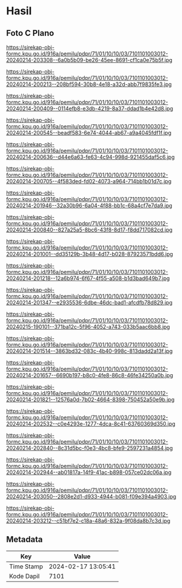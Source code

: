 # Hasil

## Foto C Plano

https://sirekap-obj-formc.kpu.go.id/916a/pemilu/pdpr/71/01/10/10/03/7101101003012-20240214-203308--6a0b5b09-be26-45ee-8691-cf1ca0e75b5f.jpg

https://sirekap-obj-formc.kpu.go.id/916a/pemilu/pdpr/71/01/10/10/03/7101101003012-20240214-200213--208bf594-30b8-4e18-a32d-abb7f9835fe3.jpg

https://sirekap-obj-formc.kpu.go.id/916a/pemilu/pdpr/71/01/10/10/03/7101101003012-20240214-200409--0114efb8-e3db-4219-8a37-ddad1b4e42d8.jpg

https://sirekap-obj-formc.kpu.go.id/916a/pemilu/pdpr/71/01/10/10/03/7101101003012-20240214-200545--beadf583-6e74-4044-ab67-a9a4045fdf1f.jpg

https://sirekap-obj-formc.kpu.go.id/916a/pemilu/pdpr/71/01/10/10/03/7101101003012-20240214-200636--d44e6a63-fe63-4c94-998d-921455daf5c6.jpg

https://sirekap-obj-formc.kpu.go.id/916a/pemilu/pdpr/71/01/10/10/03/7101101003012-20240214-200705--4f583ded-fd02-4073-a964-714bb1b01d7c.jpg

https://sirekap-obj-formc.kpu.go.id/916a/pemilu/pdpr/71/01/10/10/03/7101101003012-20240214-201946--32a30b96-6a04-4f88-bb1c-68a4cf7e7da9.jpg

https://sirekap-obj-formc.kpu.go.id/916a/pemilu/pdpr/71/01/10/10/03/7101101003012-20240214-200840--827a25a5-8bc6-43f8-8d17-f8dd717082cd.jpg

https://sirekap-obj-formc.kpu.go.id/916a/pemilu/pdpr/71/01/10/10/03/7101101003012-20240214-201001--dd35129b-3b48-4d17-b028-87923571bdd6.jpg

https://sirekap-obj-formc.kpu.go.id/916a/pemilu/pdpr/71/01/10/10/03/7101101003012-20240214-201218--12a6b974-6f67-4f55-a508-b1d3bad649b7.jpg

https://sirekap-obj-formc.kpu.go.id/916a/pemilu/pdpr/71/01/10/10/03/7101101003012-20240214-201347--e2935536-6dbe-46dc-bad1-afcdfb78d829.jpg

https://sirekap-obj-formc.kpu.go.id/916a/pemilu/pdpr/71/01/10/10/03/7101101003012-20240215-190101--371ba12c-5f96-4052-a743-033b5aac6bb8.jpg

https://sirekap-obj-formc.kpu.go.id/916a/pemilu/pdpr/71/01/10/10/03/7101101003012-20240214-201514--3863bd32-083c-4b40-998c-813dadd2a13f.jpg

https://sirekap-obj-formc.kpu.go.id/916a/pemilu/pdpr/71/01/10/10/03/7101101003012-20240214-201657--6690b197-b8c0-4fe8-86c8-46fe34250a0b.jpg

https://sirekap-obj-formc.kpu.go.id/916a/pemilu/pdpr/71/01/10/10/03/7101101003012-20240214-201821--12576a0d-7b02-4664-8398-750452a50e9b.jpg

https://sirekap-obj-formc.kpu.go.id/916a/pemilu/pdpr/71/01/10/10/03/7101101003012-20240214-202532--c0e4293e-1277-4dca-8c41-63760369d350.jpg

https://sirekap-obj-formc.kpu.go.id/916a/pemilu/pdpr/71/01/10/10/03/7101101003012-20240214-202840--8c31d5bc-f0e3-4bc8-bfe9-2597231a4854.jpg

https://sirekap-obj-formc.kpu.go.id/916a/pemilu/pdpr/71/01/10/10/03/7101101003012-20240214-202944--ab01817a-14f9-41ac-b898-057ce02dc06a.jpg

https://sirekap-obj-formc.kpu.go.id/916a/pemilu/pdpr/71/01/10/10/03/7101101003012-20240214-203050--2808e2d1-d933-4944-b081-f09e394a4903.jpg

https://sirekap-obj-formc.kpu.go.id/916a/pemilu/pdpr/71/01/10/10/03/7101101003012-20240214-203212--c51bf7e2-c18a-48a6-832a-9f08da8b7c3d.jpg


## Metadata

| Key        | Value               |
| ---------- | ------------------- |
| Time Stamp | 2024-02-17 13:05:41 |
| Kode Dapil | 7101                |



